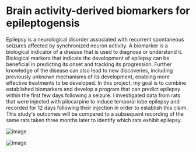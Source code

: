 # Brain activity-derived biomarkers for epileptogensis
Epilepsy is a neurological disorder associated with recurrent spontaneous seizures affected by synchronized neuron activity. A biomarker is a biological indicator of a disease that is used to diagnose or understand it. Biological markers that indicate the development of epilepsy can be beneficial in predicting its onset and tracking its progression. Further knowledge of the disease can also lead to new discoveries, including previously unknown mechanisms of its development, enabling more effective treatments to be developed. In this project, my goal is to combine established biomarkers and develop a program that can predict epilepsy within the first few days following a seizure. I investigated data from rats that were injected with pilocarpine to induce temporal lobe epilepsy and recorded for 12 days following their injection in order to establish this claim. This study's outcomes will be compared to a subsequent recording of the same rats taken three months later to identify which rats exhibit epilepsy.

![image](https://user-images.githubusercontent.com/111680890/220396688-89141d6b-955f-4f7c-8b77-09e38ebe5a4a.png)



![image](https://user-images.githubusercontent.com/111680890/220396732-68213a11-6ed3-4d07-ab88-214700ad47f5.png)
